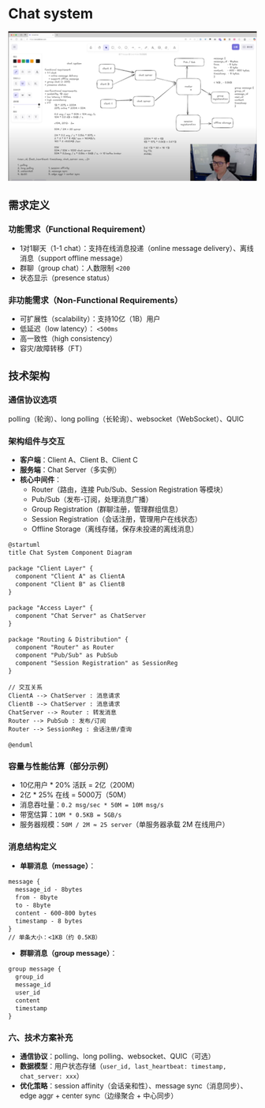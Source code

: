 # Chat system

![chat system](https://raw.githubusercontent.com/TDAkory/ImageResources/master/img/CSFundations/chat_system.png)

## 需求定义

### 功能需求（Functional Requirement）

- 1对1聊天（1-1 chat）：支持在线消息投递（online message delivery）、离线消息（support offline message）
- 群聊（group chat）：人数限制 `<200` 
- 状态显示（presence status） 

### 非功能需求（Non-Functional Requirements）

- 可扩展性（scalability）：支持10亿（1B）用户  
- 低延迟（low latency）： `<500ms`  
- 高一致性（high consistency）  
- 容灾/故障转移（FT）  

## 技术架构

### 通信协议选项

polling（轮询）、long polling（长轮询）、websocket（WebSocket）、QUIC

### 架构组件与交互

- **客户端**：Client A、Client B、Client C  
- **服务端**：Chat Server（多实例）  
- **核心中间件**：  
  - Router（路由，连接 Pub/Sub、Session Registration 等模块）  
  - Pub/Sub（发布-订阅，处理消息广播）  
  - Group Registration（群聊注册，管理群组信息）  
  - Session Registration（会话注册，管理用户在线状态）  
  - Offline Storage（离线存储，保存未投递的离线消息）  

```plantuml
@startuml  
title Chat System Component Diagram  

package "Client Layer" {  
  component "Client A" as ClientA  
  component "Client B" as ClientB  
}  

package "Access Layer" {  
  component "Chat Server" as ChatServer  
}  

package "Routing & Distribution" {  
  component "Router" as Router  
  component "Pub/Sub" as PubSub  
  component "Session Registration" as SessionReg  
}  

// 交互关系  
ClientA --> ChatServer : 消息请求  
ClientB --> ChatServer : 消息请求  
ChatServer --> Router : 转发消息  
Router --> PubSub : 发布/订阅  
Router --> SessionReg : 会话注册/查询  

@enduml  
```

### 容量与性能估算（部分示例）

- 10亿用户 * 20% 活跃 = 2亿（200M）  
- 2亿 * 25% 在线 = 5000万（50M）  
- 消息吞吐量：`0.2 msg/sec * 50M = 10M msg/s`  
- 带宽估算：`10M * 0.5KB = 5GB/s`  
- 服务器规模：`50M / 2M ≈ 25 server`（单服务器承载 2M 在线用户）  

### 消息结构定义

- **单聊消息（message）**：  

```shell
message {  
  message_id - 8bytes  
  from - 8byte  
  to - 8byte  
  content - 600-800 bytes  
  timestamp - 8 bytes  
}  
// 单条大小：<1KB（约 0.5KB）  
```

- **群聊消息（group message）**：
  
```shell
group message {  
  group_id  
  message_id  
  user_id  
  content  
  timestamp  
}  
```

### 六、技术方案补充

- **通信协议**：polling、long polling、websocket、QUIC（可选）  
- **数据模型**：用户状态存储（`user_id, last_heartbeat: timestamp, chat_server: xxx`）  
- **优化策略**：session affinity（会话亲和性）、message sync（消息同步）、edge aggr + center sync（边缘聚合 + 中心同步）  
